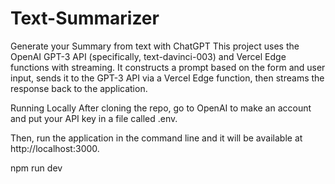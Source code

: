 # Text-Summarizer
Generate your Summary from text with ChatGPT
This project uses the OpenAI GPT-3 API (specifically, text-davinci-003) and Vercel Edge functions with streaming. It constructs a prompt based on the form and user input, sends it to the GPT-3 API via a Vercel Edge function, then streams the response back to the application.

Running Locally
After cloning the repo, go to OpenAI to make an account and put your API key in a file called .env.

Then, run the application in the command line and it will be available at http://localhost:3000.

npm run dev
